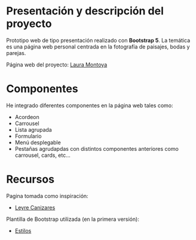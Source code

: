 # Presentación y descripción del proyecto

Prototipo web de tipo presentación realizado con __Bootstrap 5__. La temática es una página web personal centrada en la fotografía de paisajes, bodas y parejas.

Página web del proyecto: [Laura Montoya](https://laura-montoya.000webhostapp.com/)

# Componentes

He integrado diferentes componentes en la página web tales como:
* Acordeon
* Carrousel
* Lista agrupada
* Formulario
* Menú desplegable
* Pestañas agrudapdas con distintos componentes anteriores como carrousel, cards, etc...

# Recursos
Pagina tomada como inspiración:
* [Leyre Canizares](https://leyrefotografia.com)

Plantilla de Bootstrap utilizada (en la primera versión):
* [Estilos](https://bootswatch.com/sketchy/)

